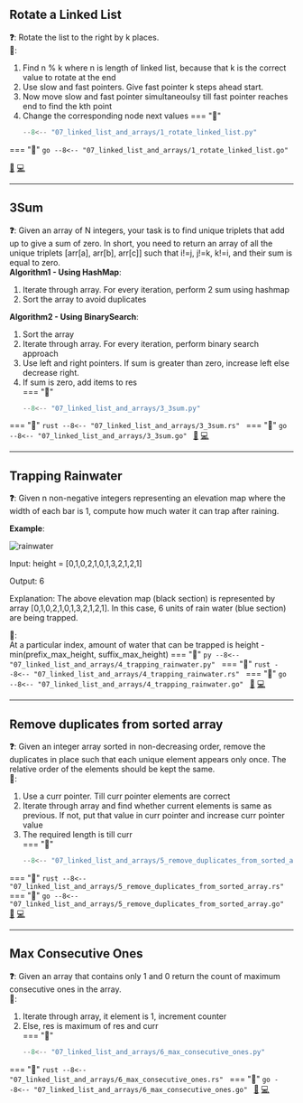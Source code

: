 ## Rotate a Linked List

**❓**: Rotate the list to the right by k places.<br>
**🧠**:<br>
1. Find n % k where n is length of linked list, because that k is the correct value to rotate at the end<br>
2. Use slow and fast pointers. Give fast pointer k steps ahead start.<br>
3. Now move slow and fast pointer simultaneoulsy till fast pointer reaches end to find the kth point<br>
4. Change the corresponding node next values
=== "🐍"
    ```py
    --8<-- "07_linked_list_and_arrays/1_rotate_linked_list.py"
    ```
=== "🐋"
    ```go
    --8<-- "07_linked_list_and_arrays/1_rotate_linked_list.go"
    ```

[📘](https://takeuforward.org/data-structure/rotate-a-linked-list/) [💻](https://leetcode.com/problems/rotate-list/)<br>

---

## 3Sum

**❓**: Given an array of N integers, your task is to find unique triplets that add up to give a sum of zero. In short, you need to return an array of all the unique triplets [arr[a], arr[b], arr[c]] such that i!=j, j!=k, k!=i, and their sum is equal to zero.<br>
**Algorithm1 - Using HashMap**:<br>
1. Iterate through array. For every iteration, perform 2 sum using hashmap<br>
2. Sort the array to avoid duplicates<br>

**Algorithm2 - Using BinarySearch**:<br>
1. Sort the array<br>
2. Iterate through array. For every iteration, perform binary search approach<br>
3. Use left and right pointers. If sum is greater than zero, increase left else decrease right.<br>
4. If sum is zero, add items to res<br>
=== "🐍"
    ```py
    --8<-- "07_linked_list_and_arrays/3_3sum.py"
    ```
=== "🦀"
    ```rust
    --8<-- "07_linked_list_and_arrays/3_3sum.rs"
    ```
=== "🐋"
    ```go
    --8<-- "07_linked_list_and_arrays/3_3sum.go"
    ```
[📘](https://takeuforward.org/data-structure/3-sum-find-triplets-that-add-up-to-a-zero/) [💻](https://leetcode.com/problems/3sum/)<br>

---

## Trapping Rainwater

**❓**: Given n non-negative integers representing an elevation map where the width of each bar is 1, compute how much water it can trap after raining.

**Example**:  

![rainwater](https://assets.leetcode.com/uploads/2018/10/22/rainwatertrap.png)

Input: height = [0,1,0,2,1,0,1,3,2,1,2,1]

Output: 6

Explanation: The above elevation map (black section) is represented by array [0,1,0,2,1,0,1,3,2,1,2,1]. In this case, 6 units of rain water (blue section) are being trapped.

**🧠**:  
At a particular index, amount of water that can be trapped is height - min(prefix_max_height, suffix_max_height)
=== "🐍"
    ```py
    --8<-- "07_linked_list_and_arrays/4_trapping_rainwater.py"
    ```
=== "🦀"
    ```rust
    --8<-- "07_linked_list_and_arrays/4_trapping_rainwater.rs"
    ```
=== "🐋"
    ```go
    --8<-- "07_linked_list_and_arrays/4_trapping_rainwater.go"
    ```
[📘](https://takeuforward.org/data-structure/trapping-rainwater/) [💻](https://leetcode.com/problems/trapping-rain-water/description/)<br>

---

## Remove duplicates from sorted array

**❓**: Given an integer array sorted in non-decreasing order, remove the duplicates in place such that each unique element appears only once. The relative order of the elements should be kept the same.<br>
**🧠**:<br>
1. Use a curr pointer. Till curr pointer elements are correct<br>
2. Iterate through array and find whether current elements is same as previous. If not, put that value in curr pointer and increase curr pointer value<br>
3. The required length is till curr<br>
=== "🐍"
    ```py
    --8<-- "07_linked_list_and_arrays/5_remove_duplicates_from_sorted_array.py"
    ```
=== "🦀"
    ```rust
    --8<-- "07_linked_list_and_arrays/5_remove_duplicates_from_sorted_array.rs"
    ```
=== "🐋"
    ```go
    --8<-- "07_linked_list_and_arrays/5_remove_duplicates_from_sorted_array.go"
    ```
[📘](https://takeuforward.org/data-structure/remove-duplicates-in-place-from-sorted-array/) [💻](https://leetcode.com/problems/remove-duplicates-from-sorted-array/)<br>

---

## Max Consecutive Ones

**❓**: Given an array that contains only 1 and 0 return the count of maximum consecutive ones in the array.<br>
**🧠**:<br>
1. Iterate through array, it element is 1, increment counter<br>
2. Else, res is maximum of res and curr<br>
=== "🐍"
    ```py
    --8<-- "07_linked_list_and_arrays/6_max_consecutive_ones.py"
    ```
=== "🦀"
    ```rust
    --8<-- "07_linked_list_and_arrays/6_max_consecutive_ones.rs"
    ```
=== "🐋"
    ```go
    --8<-- "07_linked_list_and_arrays/6_max_consecutive_ones.go"
    ```
[📘](https://takeuforward.org/data-structure/count-maximum-consecutive-ones-in-the-array/) [💻](https://leetcode.com/problems/max-consecutive-ones/)<br>